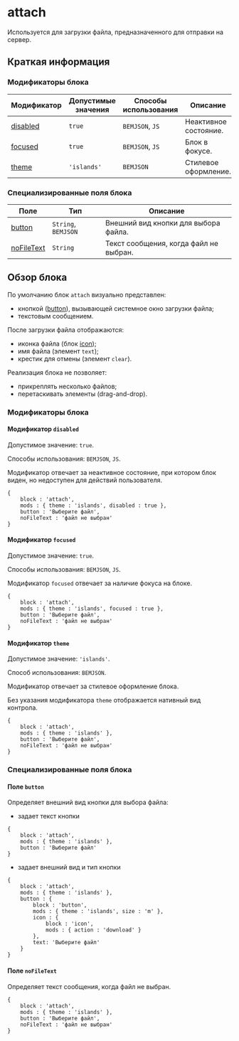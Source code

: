 # attach

Используется для загрузки файла, предназначенного для отправки на сервер.

## Краткая информация

### Модификаторы блока

| Модификатор | Допустимые значения | Способы использования | Описание |
| ----------- | ------------------- | -------------------- | -------- |
| <a href=#disabled>disabled</a> | <code>true</code> | <code>BEMJSON</code>, <code>JS</code> | Неактивное состояние. |
| <a href=#focused>focused</a> | <code>true</code> | <code>BEMJSON</code>, <code>JS</code> | Блок в фокусе. |
| <a href=#themes>theme</a> | <code>'islands'</code> | <code>BEMJSON</code> | Стилевое оформление. |

### Специализированные поля блока

| Поле | Тип | Описание |
| ---- | --- | -------- |
| <a href=#button>button</a> | <code>String</code>, <code>BEMJSON</code> | Внешний вид кнопки для выбора файла. |
| <a href=#nofiletext>noFileText</a> | <code>String</code> | Текст сообщения, когда файл не выбран. |

## Обзор блока

По умолчанию блок `attach` визуально представлен:

* кнопкой ([button](../button/button.ru.md)), вызывающей системное окно загрузки файла;
* текстовым сообщением.

После загрузки файла отображаются:

* иконка файла (блок [icon](../icon/icon.ru.md));
* имя файла (элемент `text`);
* крестик для отмены (элемент `clear`).

Реализация блока не позволяет:

* прикреплять несколько файлов;
* перетаскивать элементы (drag-and-drop).

### Модификаторы блока

<a name="disabled"></a>

#### Модификатор `disabled`

Допустимое значение: `true`.

Способы использования: `BEMJSON`, `JS`.

Модификатор отвечает за неактивное состояние, при котором блок виден, но недоступен для действий пользователя.

```bemjson
{
    block : 'attach',
    mods : { theme : 'islands', disabled : true },
    button : 'Выберите файл',
    noFileText : 'файл не выбран'
}
```

<a name="focused"></a>

#### Модификатор `focused`

Допустимое значение: `true`.

Способы использования: `BEMJSON`, `JS`.

Модификатор `focused` отвечает за наличие фокуса на блоке.

```bemjson
{
    block : 'attach',
    mods : { theme : 'islands', focused : true },
    button : 'Выберите файл',
    noFileText : 'файл не выбран'
}
```

<a name="themes"></a>

#### Модификатор `theme`

Допустимое значение: `'islands'`.

Способ использования: `BEMJSON`.

Модификатор отвечает за стилевое оформление блока.

Без указания модификатора `theme` отображается нативный вид контрола.

```bemjson
{
    block : 'attach',
    mods : { theme : 'islands' },
    button : 'Выберите файл',
    noFileText : 'файл не выбран'
}
```

### Специализированные поля блока

<a name="button"></a>

#### Поле `button`

Определяет внешний вид кнопки для выбора файла:

* задает текст кнопки

```bemjson
{
    block : 'attach',
    mods : { theme : 'islands' },
    button : 'Выберите файл'
}
```
* задает внешний вид и тип кнопки

```bemjson
{
    block : 'attach',
    mods : { theme : 'islands' },
    button : {
        block : 'button',
        mods : { theme : 'islands', size : 'm' },
        icon : {
            block : 'icon',
            mods : { action : 'download' }
        },
        text: 'Выберите файл'
    }
}
```

<a name="nofiletext"></a>

#### Поле `noFileText`

Определяет текст сообщения, когда файл не выбран.

```bemjson
{
    block : 'attach',
    mods : { theme : 'islands' },
    button : 'Выберите файл',
    noFileText : 'файл не выбран'
}
```
